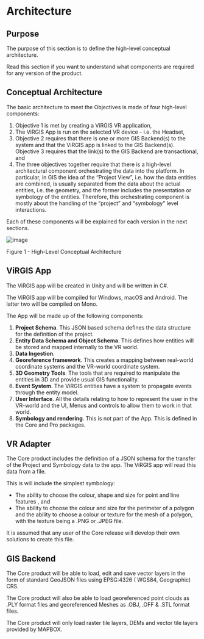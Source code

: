 # ​Architecture

## ​Purpose

The purpose of this section is to define the high-level conceptual architecture.

Read this section if you want to understand what components are required for any version of the product.


## ​Conceptual Architecture

The basic architecture to meet the Objectives is made of four high-level components:



1. Objective 1 is met by creating a ViRGIS VR application,
2. The ViRGIS App is run on the selected VR device - i.e. the Headset,
3. Objective 2 requires that there is one or more GIS Backend(s) to the system and that the ViRGIS app is linked to the GIS Backend(s). Objective 3 requires that the link(s) to the GIS Backend are transactional, and
4. The three objectives together require that there is a high-level architectural component orchestrating the data into the platform. In particular, in GIS the idea of the “Project View”, i.e. how the data entities are combined, is usually separated from the data about the actual entities, i.e. the geometry, and the former includes the presentation or symbology of the entities. Therefore, this orchestrating component is mostly about the handling of the “project” and “symbology” level interactions.

Each of these components will be explained for each version in the next sections.


![image](../images/architecture.png)

Figure 1 - High-Level Conceptual Architecture


## ​ViRGIS App

The ViRGIS app will be created in Unity and will be written in C#.

The ViRGIS app will be compiled for Windows, macOS and Android. The latter two will be compiled on Mono.

The App will be made up of the following components:



1. **Project Schema**. This JSON based schema defines the data structure for the definition of the project.
2. **Entity Data Schema and Object Schema**. This defines how entities will be stored and mapped internally to the VR world.
3. **Data Ingestion**.
4. **Georeference framework**. This creates a mapping between real-world coordinate systems and the VR-world coordinate system.
5. **3D Geometry Tools**. The tools that are required to manipulate the entities in 3D and provide usual GIS functionality.
6. **Event System**. The ViRGIS entities have a system to propagate events through the entity model.
7. **User Interface**. All the details relating to how to represent the user in the VR-world and the UI, Menus and controls to allow them to work in that world.
8. **Symbology and rendering**. This is not part of the App. This is defined in the Core and Pro packages.


## ​VR Adapter

The Core product includes the definition of a JSON schema for the transfer of the Project and Symbology data to the app. The ViRGIS app will read this data from a file.

This is will include the simplest symbology:



*   The ability to choose the colour, shape and size for point and line features , and
*   The ability to choose the colour and size for the perimeter of a polygon and the ability to choose a colour or texture for the mesh of a polygon, with the texture being a .PNG or .JPEG file.

It is assumed that any user of the Core release will develop their own solutions to create this file.


## ​GIS Backend

The Core product will be able to load, edit and save vector layers in the form of standard GeoJSON files using EPSG:4326 ( WGS84, Geographic) CRS.

The Core product will also be able to load georeferenced point clouds as .PLY format files and georeferenced Meshes as .OBJ, .OFF & .STL format files.

The Core product will only load raster tile layers, DEMs and vector tile layers provided by MAPBOX.
